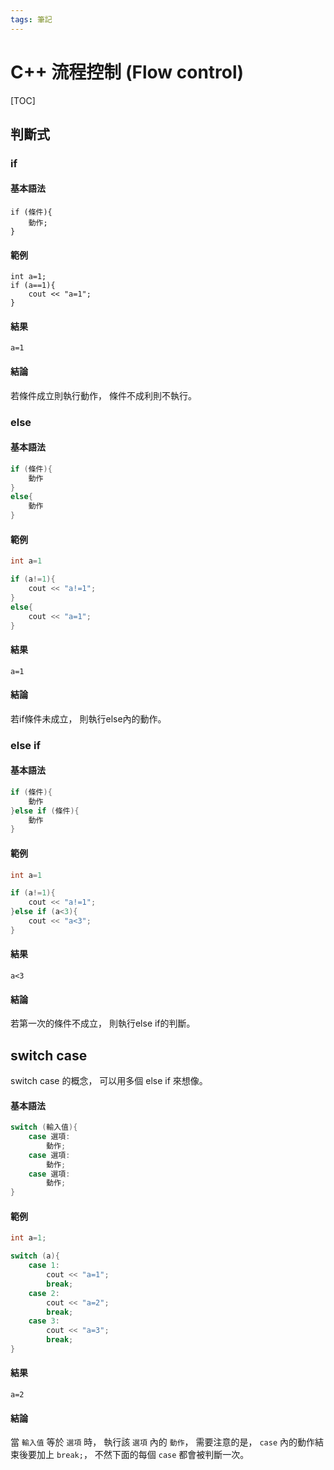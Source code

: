 ```yaml
---
tags: 筆記
---
```


# C++ 流程控制 (Flow control)

[TOC]

## 判斷式

### if

#### 基本語法

```cpp=
if (條件){
    動作;
}
```

#### 範例

```cpp=
int a=1;
if (a==1){
    cout << "a=1";
}
```

#### 結果

```
a=1
```

#### 結論

若條件成立則執行動作，
條件不成利則不執行。  

### else

#### 基本語法

```cpp
if (條件){
    動作
}
else{
    動作
}
```

#### 範例

```cpp
int a=1

if (a!=1){
    cout << "a!=1";
}
else{
    cout << "a=1";
}
```

#### 結果

```
a=1
```

#### 結論

若if條件未成立，
則執行else內的動作。  

### else if

#### 基本語法

```cpp
if (條件){
    動作
}else if (條件){
    動作
}
```

#### 範例

```cpp
int a=1

if (a!=1){
    cout << "a!=1";
}else if (a<3){
    cout << "a<3";
}
```

#### 結果

```
a<3
```

#### 結論

若第一次的條件不成立，
則執行else if的判斷。  

## switch case

switch case 的概念，
可以用多個 else if 來想像。  

#### 基本語法

```cpp
switch (輸入值){
    case 選項:
        動作;
    case 選項:
        動作;
    case 選項:
        動作;
}
```

#### 範例

```cpp
int a=1;

switch (a){
    case 1:
        cout << "a=1";
        break;
    case 2:
        cout << "a=2";
        break;
    case 3:
        cout << "a=3";
        break;
}
```

#### 結果

```
a=2
```

#### 結論

當 `輸入值` 等於 `選項` 時，
執行該 `選項` 內的 `動作`，
需要注意的是，
`case` 內的動作結束後要加上 `break;`，
不然下面的每個 `case` 都會被判斷一次。  